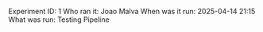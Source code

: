 Experiment ID: 1
Who ran it: Joao Malva
When was it run: 2025-04-14 21:15
What was run: Testing Pipeline
